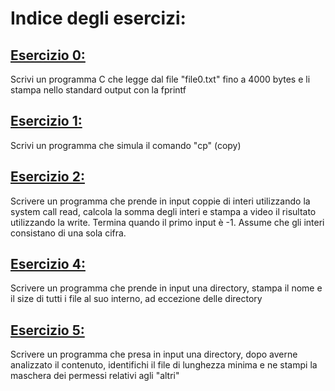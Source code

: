 
# Indice degli esercizi:

## [Esercizio 0:](es0.c)
Scrivi un programma C che legge dal file "file0.txt" fino a 4000 bytes e li stampa nello standard output con la fprintf

## [Esercizio 1:](es1.c)
Scrivi un programma che simula il comando "cp" (copy)

## [Esercizio 2:](es2.c)
Scrivere un programma che prende in input coppie di interi utilizzando la system call read, calcola la somma degli interi
e stampa a video il risultato utilizzando la write.
Termina quando il primo input è -1.
Assume che gli interi consistano di una sola cifra.

## [Esercizio 4:](ex4.c)
Scrivere un programma che prende in input una directory, stampa il nome e il size di tutti i file al suo interno, ad eccezione
delle directory

## [Esercizio 5:](ex5.c)
Scrivere un programma che presa in input una directory, dopo averne analizzato il contenuto, identifichi il file di lunghezza minima e ne stampi la maschera dei permessi relativi agli "altri"
